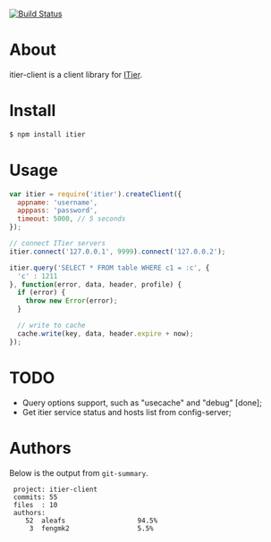[![Build Status](https://secure.travis-ci.org/aleafs/itier-client.png)](http://travis-ci.org/aleafs/itier-client)

# About

itier-client is a client library for [ITier](https://github.com/xianbei/itier).

# Install
    
```bash
$ npm install itier
```

# Usage

```javascript
var itier = require('itier').createClient({
  appname: 'username',
  apppass: 'password',
  timeout: 5000, // 5 seconds
});

// connect ITier servers
itier.connect('127.0.0.1', 9999).connect('127.0.0.2');

itier.query('SELECT * FROM table WHERE c1 = :c', { 
  'c' : 1211 
}, function(error, data, header, profile) {
  if (error) {
    throw new Error(error);
  }

  // write to cache
  cache.write(key, data, header.expire + now);
});
```

# TODO

* Query options support, such as "usecache" and "debug" [done];
* Get itier service status and hosts list from config-server;

# Authors

Below is the output from `git-summary`.

```
 project: itier-client
 commits: 55
 files  : 10
 authors: 
    52  aleafs                  94.5%
     3  fengmk2                 5.5%
```